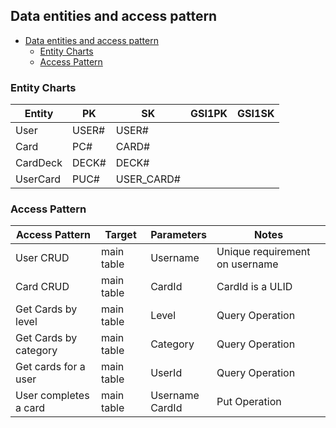 ## Data entities and access pattern

- [Data entities and access pattern](#data-entities-and-access-pattern)
  - [Entity Charts](#entity-charts)
  - [Access Pattern](#access-pattern)

### Entity Charts

Entity   |	PK	           | SK                 |	GSI1PK | GSI1SK
---------|-----------------|--------------------|--------|-------
User     | USER#<Username> | USER#<Username>    |
Card	   | PC#<DeckId>	   | CARD#<CardId>      |
CardDeck | DECK#<Username> | DECK#<DeckId>      |
UserCard | PUC#<Username>	 | USER_CARD#<CardId> |

### Access Pattern

Access Pattern        | Target     | Parameters | Notes
----------------------|------------|------------|------
User CRUD	            | main table | Username   |	Unique requirement on username
Card CRUD	            | main table | CardId	    | CardId is a ULID
Get Cards by level    | main table | Level      | Query Operation
Get Cards by category	| main table | Category   | Query Operation
Get cards for a user  | main table | UserId     | Query Operation
User completes a card	| main table | Username<br>CardId | Put Operation
